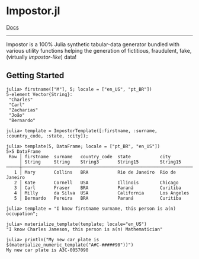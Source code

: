 # Impostor.jl

[Docs](https://lfenzo.github.io/Impostor.jl/dev/)

-----------------

Impostor is a 100% Julia synthetic tabular-data generator bundled with various utility functions
helping the generation of fictitious, fraudulent, fake, (virtually *impostor-like*) data!

## Getting Started

```julia-repl
julia> firstname(["M"], 5; locale = ["en_US", "pt_BR"])
5-element Vector{String}:
 "Charles"
 "Carl"
 "Zacharias"
 "João"
 "Bernardo"
```

```julia-repl
julia> template = ImpostorTemplate([:firstname, :surname, :country_code, :state, :city]);

julia> template(5, DataFrame; locale = ["pt_BR", "en_US"])
5×5 DataFrame
 Row │ firstname  surname   country_code  state           city
     │ String     String    String3       String15        String15
─────┼───────────────────────────────────────────────────────────────────
   1 │ Mary       Collins   BRA           Rio de Janeiro  Rio de Janeiro
   2 │ Kate       Cornell   USA           Illinois        Chicago
   3 │ Carl       Fraser    BRA           Paraná          Curitiba
   4 │ Milly      da Silva  USA           California      Los Angeles
   5 │ Bernardo   Pereira   BRA           Paraná          Curitiba
```

```julia-repl
julia> template = "I know firstname surname, this person is a(n) occupation";

julia> materialize_template(template; locale="en_US")
"I know Charles Jameson, this person is a(n) Mathematician"

julia> println("My new car plate is $(materialize_numeric_template("A#C-#####90"))")
My new car plate is A3C-0057090
```
